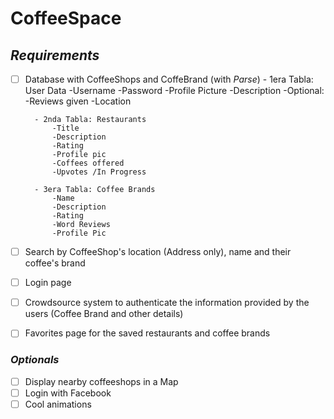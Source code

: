 # CoffeeSpace

## *Requirements* 
- [ ] Database with CoffeeShops and CoffeBrand (with *Parse*)
        - 1era Tabla: User Data
              -Username
              -Password
              -Profile Picture
              -Description
              -Optional: -Reviews given
        -Location

        - 2nda Tabla: Restaurants
            -Title
            -Description
            -Rating
            -Profile pic
            -Coffees offered
            -Upvotes /In Progress
            
        - 3era Tabla: Coffee Brands
            -Name
            -Description
            -Rating
            -Word Reviews
            -Profile Pic
- [ ] Search by CoffeeShop's location (Address only), name and their coffee's brand
- [ ] Login page 
- [ ] Crowdsource system to authenticate the information provided by the users (Coffee Brand and other details)
- [ ] Favorites page for the saved restaurants and coffee brands 

### *Optionals* 

- [ ] Display nearby coffeeshops in a Map 
- [ ] Login with Facebook 
- [ ] Cool animations 
